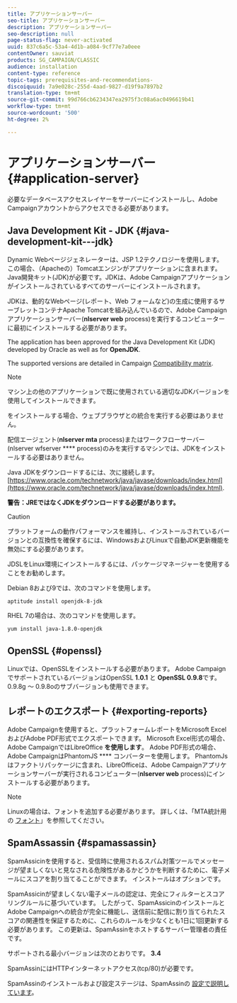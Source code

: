```yaml
---
title: アプリケーションサーバー
seo-title: アプリケーションサーバー
description: アプリケーションサーバー
seo-description: null
page-status-flag: never-activated
uuid: 837c6a5c-53a4-4d1b-a084-9cf77e7a0eee
contentOwner: sauviat
products: SG_CAMPAIGN/CLASSIC
audience: installation
content-type: reference
topic-tags: prerequisites-and-recommendations-
discoiquuid: 7a9e028c-255d-4aad-9827-d19f9a7897b2
translation-type: tm+mt
source-git-commit: 99d766cb6234347ea2975f3c08a6ac0496619b41
workflow-type: tm+mt
source-wordcount: '500'
ht-degree: 2%

---
```



# アプリケーションサーバー{#application-server}

必要なデータベースアクセスレイヤーをサーバーにインストールし、Adobe Campaignアカウントからアクセスできる必要があります。

## Java Development Kit - JDK {#java-development-kit---jdk}

Dynamic Webページジェネレーターは、JSP 1.2テクノロジーを使用します。 この場合、（Apacheの）Tomcatエンジンがアプリケーションに含まれます。 Java開発キット(JDK)が必要です。JDKは、Adobe Campaignアプリケーションがインストールされているすべてのサーバーにインストールされます。

JDKは、動的なWebページ(レポート、Web フォームなど)の生成に使用するサーブレットコンテナApache Tomcatを組み込んでいるので、Adobe Campaignアプリケーションサーバー(**nlserver web** process)を実行するコンピューターに最初にインストールする必要があります。

The application has been approved for the Java Development Kit (JDK) developed by Oracle as well as for **OpenJDK**.

The supported versions are detailed in Campaign [Compatibility matrix](../../rn/using/compatibility-matrix.md).

>[!NOTE]
>
>マシン上の他のアプリケーションで既に使用されている適切なJDKバージョンを使用してインストールできます。
>  
>をインストールする場合、ウェブブラウザとの統合を実行する必要はありません。
>
>配信エージェント(**nlserver mta** process)またはワークフローサーバー(nlserver wfserver **** process)のみを実行するマシンでは、JDKをインストールする必要はありません。

Java JDKをダウンロードするには、次に接続します。 [https://www.oracle.com/technetwork/java/javase/downloads/index.html](https://www.oracle.com/technetwork/java/javase/downloads/index.html).

**警告：JREではなくJDKをダウンロードする必要があります。**

>[!CAUTION]
>
>プラットフォームの動作パフォーマンスを維持し、インストールされているバージョンとの互換性を確保するには、WindowsおよびLinuxで自動JDK更新機能を無効にする必要があります。

JDSLをLinux環境にインストールするには、パッケージマネージャーを使用することをお勧めします。

Debian 8および9では、次のコマンドを使用します。

```
aptitude install openjdk-8-jdk
```

RHEL 7の場合は、次のコマンドを使用します。

```
yum install java-1.8.0-openjdk
```

## OpenSSL {#openssl}

Linuxでは、OpenSSLをインストールする必要があります。 Adobe CampaignでサポートされているバージョンはOpenSSL **1.0.1** と **OpenSSL 0.9.8**&#x200B;です。 0.9.8g ～ 0.9.8oのサブバージョンも使用できます。

## レポートのエクスポート {#exporting-reports}

Adobe Campaignを使用すると、プラットフォームレポートをMicrosoft ExcelおよびAdobe PDF形式でエクスポートできます。 Microsoft Excel形式の場合、Adobe CampaignではLibreOffice **を使用します**。 Adobe PDF形式の場合、Adobe CampaignはPhantomJS **** コンバーターを使用します。 PhantomJsはファクトリパッケージに含まれ、LibreOfficeは、Adobe Campaignアプリケーションサーバーが実行されるコンピューター(**nlserver web** process)にインストールする必要があります。

>[!NOTE]
>
>Linuxの場合は、フォントを追加する必要があります。 詳しくは、「MTA統計用の [フォント](../../installation/using/prerequisites-of-campaign-installation-in-linux.md#fonts-for-mta-statistics)」を参照してください。

## SpamAssassin {#spamassassin}

SpamAssicinを使用すると、受信時に使用されるスパム対策ツールでメッセージが望ましくないと見なされる危険性があるかどうかを判断するために、電子メールにスコアを割り当てることができます。 インストールはオプションです。

SpamAssicinが望ましくない電子メールの認定は、完全にフィルターとスコアリングルールに基づいています。 したがって、SpamAssicinのインストールとAdobe Campaignへの統合が完全に機能し、送信前に配信に割り当てられたスコアの関連性を保証するために、これらのルールを少なくとも1日に1回更新する必要があります。 この更新は、SpamAssinをホストするサーバー管理者の責任です。

サポートされる最小バージョンは次のとおりです。 **3.4**

SpamAssinにはHTTPインターネットアクセス(tcp/80)が必要です。

SpamAssinのインストールおよび設定ステージは、SpamAssinの [設定で説明しています](../../installation/using/configuring-spamassassin.md)。
